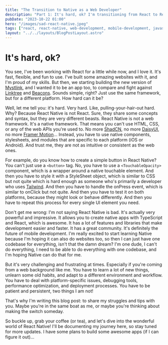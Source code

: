 ```yaml
---
title: "The Transition to Native as a Web Developer"
description: "Part 1: It's hard, ok? I'm transitioning from React to React Native, and it's not easy. I'm documenting my journey here, so stay tuned for more updates. I have some plans to build some awesome apps (if I can figure it out)..."
pubDate: "2023-10-22 01:00"
hero: "/images/sad-react-native.jpeg"
tags: ["react, react-native, web-development, mobile-development, javascript, typescript, native, react-native-web, react-native-dom, react-native-web-dom, react-native-web-dom"]
layout: "../../layouts/BlogPostLayout.astro"
---
```

# It's hard, ok?

You see, I've been working with React for a little while now, and I love it. It's fast, flexible, and fun to use. I've built some amazing websites with it, and I'm proud of my skills. But then, we starting building the new version of [Mystlink](https://mystl.ink), and I wanted it to be an app too, to compare and fight against [Linktree](https://linkt.ee) and [Beacons](https://beacons.ai). Sounds simple, right? Just use the same framework, but for a different platform. How hard can it be?

Well, let me tell you: it's hard. Very hard. Like, pulling-your-hair-out hard. Why? Because React Native is not React. Sure, they share some concepts and syntax, but they are very different beasts. React Native is not a web framework. It's a native framework. That means you can't use HTML, CSS, or any of the web APIs you're used to. No more [ShadCN](https://ui.shadcn.com/), no more [DaisyUI](https://daisyui.com/), no more [Framer Motion](https://www.framer.com/motion/)... Instead, you have to use native components, stylesheets, and modules that are specific to each platform (iOS or Android). And trust me, they are not as intuitive or consistent as the web ones.

For example, do you know how to create a simple button in React Native? You can't just use a `<button>` tag. No, you have to use a `<TouchableOpacity>` component, which is a wrapper around a native touchable element. And then you have to style it with a StyleSheet object, which is similar to CSS but not quite which is hard enough as someone who's primarily a developer who uses [Tailwind](https://tailwindcss.com/). And then you have to handle the onPress event, which is similar to onClick but not quite. And then you have to test it on both platforms, because they might look or behave differently. And then you have to repeat this process for every single UI element you need.

Don't get me wrong: I'm not saying React Native is bad. It's actually very powerful and impressive. It allows you to create native apps with TypeScript and React, which is awesome. It has a lot of features and libraries that make development easier and faster. It has a great community. It's definitely the future of mobile development. I'm really excited to start learning Native because I'm hoping it can also do websites too, so then I can just have one codebase for everything, isn't that the damn dream? I'm one dude, I can't do everything, I need to be able to do everything with one codebase, and I'm hoping Native can do that for me.

But it's very challenging and frustrating at times. Especially if you're coming from a web background like me. You have to learn a lot of new things, unlearn some old habits, and adapt to a different environment and workflow. You have to deal with platform-specific issues, debugging tools, performance optimization, and deployment processes. You have to be patient and persistent, two things I am not!

That's why I'm writing this blog post: to share my struggles and tips with you. Maybe you're in the same boat as me, or maybe you're thinking about making the switch someday.

So buckle up, grab your coffee (or tea), and let's dive into the wonderful world of React Native! I'll be documenting my journey here, so stay tuned for more updates. I have some plans to build some awesome apps (if I can figure it out)...